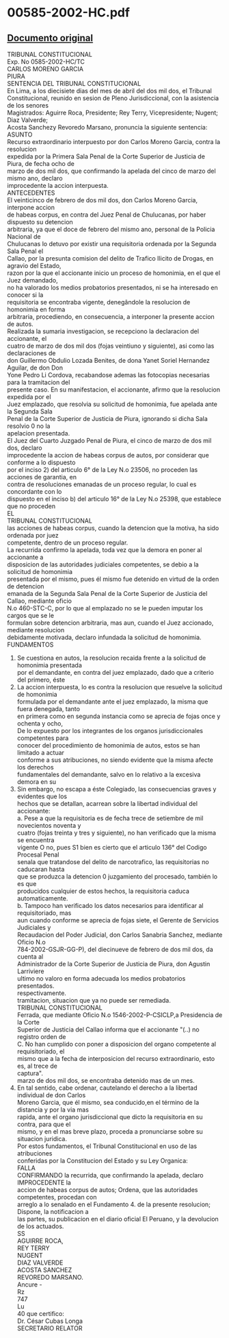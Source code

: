 
00585-2002-HC.pdf
=================
  
[Documento original](https://tc.gob.pe/jurisprudencia/2002/00585-2002-HC.pdf)  
---  
TRIBUNAL CONSTITUCIONAL  
Exp. No 0585-2002-HC/TC  
CARLOS MORENO GARCIA  
PIURA  
SENTENCIA DEL TRIBUNAL CONSTITUCIONAL  
En Lima, a los diecisiete dias del mes de abril del dos mil dos, el Tribunal  
Constitucional, reunido en sesion de Pleno Jurisdiccional, con la asistencia de los senores  
Magistrados: Aguirre Roca, Presidente; Rey Terry, Vicepresidente; Nugent; Diaz Valverde;  
Acosta Sanchezy Revoredo Marsano, pronuncia la siguiente sentencia:  
ASUNTO  
Recurso extraordinario interpuesto por don Carlos Moreno Garcia, contra la resolucion  
expedida por la Primera Sala Penal de la Corte Superior de Justicia de Piura, de fecha ocho de  
marzo de dos mil dos, que confirmando la apelada del cinco de marzo del mismo ano, declaro  
improcedente la accion interpuesta.  
ANTECEDENTES  
El veinticinco de febrero de dos mil dos, don Carlos Moreno Garcia, interpone accion  
de habeas corpus, en contra del Juez Penal de Chulucanas, por haber dispuesto su detencion  
arbitraria, ya que el doce de febrero del mismo ano, personal de la Policia Nacional de  
Chulucanas lo detuvo por existir una requisitoria ordenada por la Segunda Sala Penal el  
Callao, por la presunta comision del delito de Trafico Ilicito de Drogas, en agravio del Estado,  
razon por la que el accionante inicio un proceso de homonimia, en el que el Juez demandado,  
no ha valorado los medios probatorios presentados, ni se ha interesado en conocer si la  
requisitoria se encontraba vigente, denegândole la resolucion de homonimia en forma  
arbitraria, procediendo, en consecuencia, a interponer la presente accion de autos.  
Realizada la sumaria investigacion, se recepciono la declaracion del accionante, el  
cuatro de marzo de dos mil dos (fojas veintiuno y siguiente), asi como las declaraciones de  
don Guillermo Obdulio Lozada Benites, de dona Yanet Soriel Hernandez Aguilar, de don Don  
Yone Pedro Li Cordova, recabandose ademas las fotocopias necesarias para la tramitacion del  
presente caso. En su manifestacion, el accionante, afirmo que la resolucion expedida por el  
Juez emplazado, que resolvia su solicitud de homonimia, fue apelada ante la Segunda Sala  
Penal de la Corte Superior de Justicia de Piura, ignorando si dicha Sala resolvio 0 no la  
apelacion presentada.  
El Juez del Cuarto Juzgado Penal de Piura, el cinco de marzo de dos mil dos, declaro  
improcedente la accion de habeas corpus de autos, por considerar que conforme a lo dispuesto  
por el inciso 2) del articulo 6° de la Ley N.o 23506, no proceden las acciones de garantia, en  
contra de resoluciones emanadas de un proceso regular, lo cual es concordante con lo  
dispuesto en el inciso b) del articulo 16° de la Ley N.o 25398, que establece que no proceden  
EL  
TRIBUNAL CONSTITUCIONAL  
las acciones de habeas corpus, cuando la detencion que la motiva, ha sido ordenada por juez  
competente, dentro de un proceso regular.  
La recurrida confirmo la apelada, toda vez que la demora en poner al accionante a  
disposicion de las autoridades judiciales competentes, se debio a la solicitud de homonimia  
presentada por el mismo, pues él mismo fue detenido en virtud de la orden de detencion  
emanada de la Segunda Sala Penal de la Corte Superior de Justicia del Callao, mediante oficio  
N.o 460-STC-C, por lo que al emplazado no se le pueden imputar los cargos que se le  
formulan sobre detencion arbitraria, mas aun, cuando el Juez accionado, mediante resolucion  
debidamente motivada, declaro infundada la solicitud de homonimia.  
FUNDAMENTOS  
1. Se cuestiona en autos, la resolucion recaida frente a la solicitud de homonimia presentada  
por el demandante, en contra del juez emplazado, dado que a criterio del primero, éste  
2. La accion interpuesta, lo es contra la resolucion que resuelve la solicitud de homonimia  
formulada por el demandante ante el juez emplazado, la misma que fuera denegada, tanto  
en primera como en segunda instancia como se aprecia de fojas once y ochenta y ocho,  
De lo expuesto por los integrantes de los organos jurisdiccionales competentes para  
conocer del procedimiento de homonimia de autos, estos se han limitado a actuar  
conforme a sus atribuciones, no siendo evidente que la misma afecte los derechos  
fundamentales del demandante, salvo en lo relativo a la excesiva demora en su  
3. Sin embargo, no escapa a éste Colegiado, las consecuencias graves y evidentes que los  
hechos que se detallan, acarrean sobre la libertad individual del accionante:  
a. Pese a que la requisitoria es de fecha trece de setiembre de mil novecientos noventa y  
cuatro (fojas treinta y tres y siguiente), no han verificado que la misma se encuentra  
vigente O no, pues S1 bien es cierto que el articulo 136° del Codigo Procesal Penal  
senala que tratandose del delito de narcotrafico, las requisitorias no caducaran hasta  
que se produzca la detencion 0 juzgamiento del procesado, también lo es que  
producidos cualquier de estos hechos, la requisitoria caduca automaticamente.  
b. Tampoco han verificado los datos necesarios para identificar al requisitoriado, mas  
aun cuando conforme se aprecia de fojas siete, el Gerente de Servicios Judiciales y  
Recaudacion del Poder Judicial, don Carlos Sanabria Sanchez, mediante Oficio N.o  
784-2002-GSJR-GG-P), del diecinueve de febrero de dos mil dos, da cuenta al  
Administrador de la Corte Superior de Justicia de Piura, don Agustin Larriviere  
ultimo no valoro en forma adecuada los medios probatorios presentados.  
respectivamente.  
tramitacion, situacion que ya no puede ser remediada.  
TRIBUNAL CONSTITUCIONAL  
Ferrada, que mediante Oficio N.o 1546-2002-P-CSICLP,a Presidencia de la Corte  
Superior de Justicia del Callao informa que el accionante "(..) no registro orden de  
C. No han cumplido con poner a disposicion del organo competente al requisitoriado, el  
mismo que a la fecha de interposicion del recurso extraordinario, esto es, al trece de  
captura".  
marzo de dos mil dos, se encontraba detenido mas de un mes.  
4. En tal sentido, cabe ordenar, cautelando el derecho a la libertad individual de don Carlos  
Moreno Garcia, que él mismo, sea conducido,en el término de la distancia y por la via mas  
rapida, ante el organo jurisdiccional que dicto la requisitoria en su contra, para que el  
mismo, y en el mas breve plazo, proceda a pronunciarse sobre su situacion juridica.  
Por estos fundamentos, el Tribunal Constitucional en uso de las atribuciones  
conferidas por la Constitucion del Estado y su Ley Organica:  
FALLA  
CONFIRMANDO la recurrida, que confirmando la apelada, declaro IMPROCEDENTE la  
accion de habeas corpus de autos; Ordena, que las autoridades competentes, procedan con  
arreglo a lo senalado en el Fundamento 4. de la presente resolucion; Dispone, la notificacion a  
las partes, su publicacion en el diario oficial El Peruano, y la devolucion de los actuados.  
SS  
AGUIRRE ROCA,  
REY TERRY  
NUGENT  
DIAZ VALVERDE  
ACOSTA SANCHEZ  
REVOREDO MARSANO.  
Ancure -  
Rz  
747  
Lu  
40 que certifico:  
Dr. César Cubas Longa  
SECRETARIO RELATOR